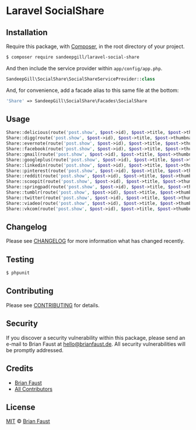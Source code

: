 # Laravel SocialShare

## Installation

Require this package, with [Composer](https://getcomposer.org/), in the root directory of your project.

``` bash
$ composer require sandeepgill/laravel-social-share
```

And then include the service provider within `app/config/app.php`.

``` php
SandeepGill\SocialShare\SocialShareServiceProvider::class
```

And, for convenience, add a facade alias to this same file at the bottom:

``` php
'Share' => SandeepGill\SocialShare\Facades\SocialShare
```

## Usage

``` php
Share::delicious(route('post.show', $post->id), $post->title, $post->thumbnail);
Share::digg(route('post.show', $post->id), $post->title, $post->thumbnail);
Share::evernote(route('post.show', $post->id), $post->title, $post->thumbnail);
Share::facebook(route('post.show', $post->id), $post->title, $post->thumbnail);
Share::gmail(route('post.show', $post->id), $post->title, $post->thumbnail);
Share::googleplus(route('post.show', $post->id), $post->title, $post->thumbnail);
Share::linkedin(route('post.show', $post->id), $post->title, $post->thumbnail);
Share::pinterest(route('post.show', $post->id), $post->title, $post->thumbnail);
Share::reddit(route('post.show', $post->id), $post->title, $post->thumbnail);
Share::scoopit(route('post.show', $post->id), $post->title, $post->thumbnail);
Share::springpad(route('post.show', $post->id), $post->title, $post->thumbnail);
Share::tumblr(route('post.show', $post->id), $post->title, $post->thumbnail);
Share::twitter(route('post.show', $post->id), $post->title, $post->thumbnail);
Share::viadeo(route('post.show', $post->id), $post->title, $post->thumbnail);
Share::vkcom(route('post.show', $post->id), $post->title, $post->thumbnail);
```

## Changelog

Please see [CHANGELOG](CHANGELOG.md) for more information what has changed recently.

## Testing

``` bash
$ phpunit
```

## Contributing

Please see [CONTRIBUTING](CONTRIBUTING.md) for details.

## Security

If you discover a security vulnerability within this package, please send an e-mail to Brian Faust at hello@brianfaust.de. All security vulnerabilities will be promptly addressed.

## Credits

- [Brian Faust](https://github.com/faustbrian)
- [All Contributors](../../contributors)

## License

[MIT](LICENSE) © [Brian Faust](https://brianfaust.de)
